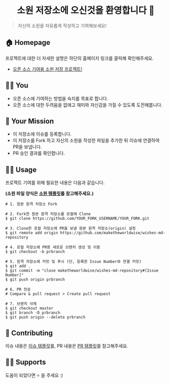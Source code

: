 <h1 align="center">소원 저장소에 오신것을 환영합니다 👋</h1>

> 자신의 소원을 자유롭게 작성하고 기여해보세요!

## 🏠 Homepage

 프로젝트에 대한 더 자세한 설명은 하단의 홈페이지 링크를 클릭해 확인해주세요.

- [오픈 소스 기여용 소원 저장 프로젝트!](https://velog.io/@maketheworldwise/%EC%98%A4%ED%94%88-%EC%86%8C%EC%8A%A4-%EA%B8%B0%EC%97%AC%EC%9A%A9-%EC%86%8C%EC%9B%90-%EC%A0%80%EC%9E%A5-%ED%94%84%EB%A1%9C%EC%A0%9D%ED%8A%B8)

## 🙋🏻 You

- 오픈 소스에 기여하는 방법을 숙지를 목표로 합니다.
- 오픈 소스에 대한 두려움을 없애고 재미와 자신감을 가질 수 있도록 도전해봅니다.

## 🚀 Your Mission

- 이 저장소에 이슈를 등록합니다.
- 이 저장소를 Fork 하고 자신의 소원을 작성한 파일을 추가한 뒤 이슈에 연결하여 PR을 보냅니다.
- PR 승인 결과를 확인합니다.

## ✍🏻 Usage

프로젝트 기여를 위해 필요한 내용은 다음과 같습니다.

**(소원 파일 양식은 [소원 템플릿](docs/WISHES_TEMPLATE.md)를 참고해주세요.)**

```shell
# 1. 원본 원격 저장소 Fork

# 2. Fork한 원본 원격 저장소를 로컬에 Clone
$ git clone https://github.com/YOUR_FORK_USERNAME/YOUR_FORK.git

# 3. Clone한 로컬 저장소에 PR을 보낼 원본 원격 저장소(origin) 설정
$ git remote add origin https://github.com/maketheworldwise/wishes-md-repository

# 4. 로컬 저장소에 PR용 새로운 브랜치 생성 및 이동
$ git checkout -b prbranch

# 5. 원격 저장소에 커밋 및 푸시 (단, 등록한 Issue Number와 연결 커밋)
$ git add .
$ git commit -m "close maketheworldwise/wishes-md-repository#[Issue Number]"
$ git push origin prbranch

# 6. PR 전송
# Compare & pull request > Create pull request

# 7. 브랜치 삭제
$ git checkout master
$ git branch -D prbranch
$ git push origin --delete prbranch
```

## 🤝 Contributing

이슈 내용은 [이슈 템플릿](docs/ISSUE-TEMPLATE.md)를, PR 내용은 [PR 템플릿](docs/PULL-REQUEST-TEMPLATE.md)를 참고해주세요.

## 💪🏻 Supports

도움이 되었다면 ⭐️ 을 주세요 :)